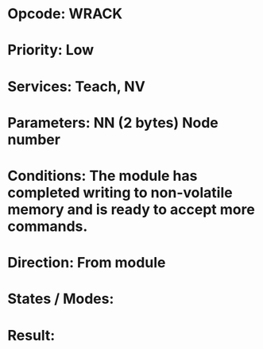 # Opcode: WRACK
# Priority: Low
# Services: Teach, NV
# Parameters: NN (2 bytes) Node number
# Conditions: The module has completed writing to non-volatile memory and is ready to accept more commands.
# Direction: From module
# States / Modes: 
# Result: 